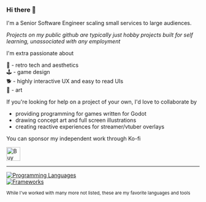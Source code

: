 ### Hi there 👋

<!--
**erodozer/erodozer** is a ✨ _special_ ✨ repository because its `README.md` (this file) appears on your GitHub profile.

Here are some ideas to get you started:

- 🔭 I’m currently working on ...
- 🌱 I’m currently learning ...
- 👯 I’m looking to collaborate on ...
- 🤔 I’m looking for help with ...
- 💬 Ask me about ...
- 📫 How to reach me: ...
- 😄 Pronouns: ...
- ⚡ Fun fact: ...
-->

I'm a Senior Software Engineer scaling small services to large audiences.  

_Projects on my public github are typically just hobby projects built for self learning, unassociated with any employment_

I'm extra passionate about  

💽 - retro tech and aesthetics  
🕹️ - game design  
🐕 - highly interactive UX and easy to read UIs  
🎨 - art  

If you're looking for help on a project of your own, I'd love to collaborate by

- providing programming for games written for Godot
- drawing concept art and full screen illustrations
- creating reactive experiences for streamer/vtuber overlays

You can sponsor my independent work through Ko-fi

<a href='https://ko-fi.com/B0B65TSH' target='_blank'><img height='36' style='border:0px;height:36px;' src='https://storage.ko-fi.com/cdn/kofi2.png?v=3' border='0' alt='Buy Me a Coffee at ko-fi.com' /></a>

-----
[![Programming Languages](https://skillicons.dev/icons?i=java,scala,js,ts,python)](https://skillicons.dev)  
[![Frameworks](https://skillicons.dev/icons?i=godot,spring,nodejs,vue,react)](https://skillicons.dev)

<sub>While I've worked with many more not listed, these are my favorite languages and tools</sub>
